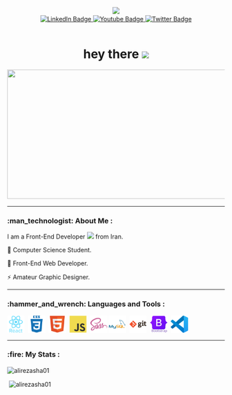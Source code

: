 <div id="header" align="center">
  <img src="https://media0.giphy.com/media/M9gbBd9nbDrOTu1Mqx/giphy.gif?cid=790b761106cc70c6c007bc7a98a13ca76250258d24986062&rid=giphy.gif&ct=s" width="100"/>
</div>
<div id="badges" align="center">
  <a href="www.linkedin.com/in/alireza-shakourii">
    <img src="https://img.shields.io/badge/LinkedIn-blue?style=for-the-badge&logo=linkedin&logoColor=white" alt="LinkedIn Badge"/>
  </a>
  <a href="https://t.me/aliVreza1">
    <img src="https://img.shields.io/badge/Telegram-red?style=for-the-badge&logo=Telegram&logoColor=white" alt="Youtube Badge"/>
  </a>
  <a href="https://twitter.com/Alirezasha01">
    <img src="https://img.shields.io/badge/Twitter-blue?style=for-the-badge&logo=twitter&logoColor=white" alt="Twitter Badge"/>
  </a>
</div>
<div id="badges" align="center">
  <img src="https://komarev.com/ghpvc/?username=alirezasha01&style=flat-square&color=blue" alt=""/>
  <h1>
  hey there
  <img src="https://media.giphy.com/media/hvRJCLFzcasrR4ia7z/giphy.gif" width="30px"/>
  </h1>
</div>
<div align="center">
  <img src="https://media.giphy.com/media/dWesBcTLavkZuG35MI/giphy.gif" width="600" height="300"/>
<hr/>
  </div>
  <h3>:man_technologist: About Me :</h3>

  <span>I am a Front-End Developer <img src="https://media.giphy.com/media/WUlplcMpOCEmTGBtBW/giphy.gif" width="30"> from Iran.</span>

<span>:telescope: Computer Science Student.</span>

<span>:seedling: Front-End Web Developer.</span>

<span>:zap: Amateur Graphic Designer.</span>
  
<hr/>
<div>
  <h3>:hammer_and_wrench: Languages and Tools :</h3>
  <img src="https://github.com/devicons/devicon/blob/master/icons/react/react-original-wordmark.svg" title="React" alt="React" width="40" height="40"/>&nbsp;
  <img src="https://github.com/devicons/devicon/blob/master/icons/css3/css3-plain-wordmark.svg"  title="CSS3" alt="CSS" width="40" height="40"/>&nbsp;
  <img src="https://github.com/devicons/devicon/blob/master/icons/html5/html5-original.svg" title="HTML5" alt="HTML" width="40" height="40"/>&nbsp;
  <img src="https://github.com/devicons/devicon/blob/master/icons/javascript/javascript-original.svg" title="JavaScript" alt="JavaScript" width="40" height="40"/>&nbsp;
  <img src="https://raw.githubusercontent.com/devicons/devicon/master/icons/sass/sass-original.svg" alt="sass" width="40" height="40"/> 
  <img src="https://github.com/devicons/devicon/blob/master/icons/mysql/mysql-original-wordmark.svg" title="MySQL"  alt="MySQL" width="40" height="40"/>&nbsp;
  <img src="https://github.com/devicons/devicon/blob/master/icons/git/git-original-wordmark.svg" title="Git" **alt="Git" width="40" height="40"/>&nbsp;
  <img src="https://github.com/devicons/devicon/blob/master/icons/bootstrap/bootstrap-original-wordmark.svg" title="bootstrap" **alt="bootstrap" width="40" height=height="40"/>&nbsp;
  <img src="https://raw.githubusercontent.com/github/explore/80688e429a7d4ef2fca1e82350fe8e3517d3494d/topics/visual-studio-code/visual-studio-code.png"  alt="Visual Studio Code" width="40" height="40"/>&nbsp;
  <hr/>
</div>
<div>
  <h3>:fire: My Stats :</h3>
  <p>
<img align="center" src="https://github-readme-stats.vercel.app/api/top-langs?username=alirezasha01&show_icons=true&theme=radical&locale=en&layout=compact" alt="alirezasha01" /></p>
<p>&nbsp;<img align="center" src="https://github-readme-stats.vercel.app/api?username=alirezasha01&show_icons=true&theme=radical&locale=en" alt="alirezasha01" />
</p>
